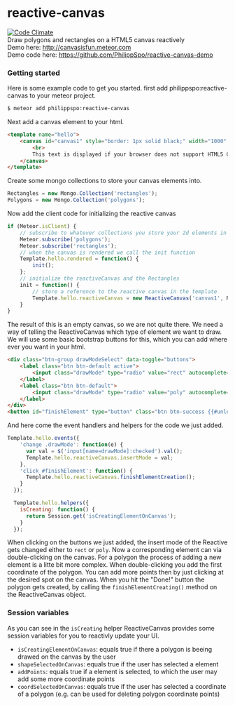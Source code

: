 # reactive-canvas
[![Code Climate](https://codeclimate.com/github/PhilippSpo/reactive-canvas/badges/gpa.svg)](https://codeclimate.com/github/PhilippSpo/reactive-canvas)<br>
Draw polygons and rectangles on a HTML5 canvas reactively<br>
Demo here: http://canvasisfun.meteor.com<br>
Demo code here: https://github.com/PhilippSpo/reactive-canvas-demo

### Getting started

Here is some example code to get you started.
first add philippspo:reactive-canvas to your meteor project.
```sh
$ meteor add philippspo:reactive-canvas
```
Next add a canvas element to your html.
```html
<template name="hello">
    <canvas id="canvas1" style="border: 1px solid black;" width="1000" height="1000">
        <br>
    	This text is displayed if your browser does not support HTML5 Canvas.
    </canvas>
</template>
```
Create some mongo collections to store your canvas elements into.
```javascript
Rectangles = new Mongo.Collection('rectangles');
Polygons = new Mongo.Collection('polygons');
```
Now add the client code for initializing the reactive canvas
```javascript
if (Meteor.isClient) {
    // subscribe to whatever collections you store your 2d elements in
    Meteor.subscribe('polygons');
    Meteor.subscribe('rectangles');
    // when the canvas is rendered we call the init function
    Template.hello.rendered = function() {
        init();
    };
    // initialize the reactiveCanvas and the Rectangles
    init = function() {
        // store a reference to the reactive canvas in the template
        Template.hello.reactiveCanvas = new ReactiveCanvas('canvas1', Rectangles, Polygons);
    }
}
```
The result of this is an empty canvas, so we are not quite there.
We need a way of telling the ReactiveCanvas which type of element we want to draw.
We will use some basic bootstrap buttons for this, which you can add where ever you want in your html.
```html
<div class="btn-group drawModeSelect" data-toggle="buttons">
	<label class="btn btn-default active">
		<input class="drawMode" type="radio" value="rect" autocomplete="off" checked> Rectangle
	</label>
	<label class="btn btn-default">
		<input class="drawMode" type="radio" value="poly" autocomplete="off"> Polygon
	</label>
</div>
<button id="finishElement" type="button" class="btn btn-success {{#unless isCreating}}hidden{{/unless}}">Done!</button>
```
And here come the event handlers and helpers for the code we just added.
```javascript
Template.hello.events({
    'change .drawMode': function(e) {
      var val = $('input[name=drawMode]:checked').val();
      Template.hello.reactiveCanvas.insertMode = val;
    },
    'click #finishElement': function() {
      Template.hello.reactiveCanvas.finishElementCreation();
    }
  });

  Template.hello.helpers({
    isCreating: function() {
      return Session.get('isCreatingElementOnCanvas');
    }
  });
```
When clicking on the buttons we just added, the insert mode of the Reactive gets changed either to `rect` or `poly`. Now a corresponding element can via double-clicking on the canvas.
For a polygon the process of adding a new element is a litte bit more complex. When double-clicking you add the first coordinate of the polygon. You can add more points then by just clicking at the desired spot on the canvas. When you hit the "Done!" button the polygon gets created, by calling the `finishElementCreating()` method on the ReactiveCanvas object.

### Session variables
As you can see in the `isCreating` helper ReactiveCanvas provides some session variables for you to reactivly update your UI.
  - `isCreatingElementOnCanvas`: equals true if there a polygon is beeing drawed on the canvas by the user
  - `shapeSelectedOnCanvas`: equals true if the user has selected a element
  - `addPoints`: equals true if a element is selected, to which the user may add some more coordinate points
  - `coordSelectedOnCanvas`: equals true if the user has selected a coordinate of a polygon (e.g. can be used for deleting polygon coordinate points)
